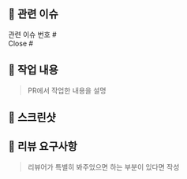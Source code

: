 ## 📌 관련 이슈
관련 이슈 번호 #   
Close #


## 🚀 작업 내용
> PR에서 작업한 내용을 설명


## 📸 스크린샷


## 📢 리뷰 요구사항
> 리뷰어가 특별히 봐주었으면 하는 부분이 있다면 작성
